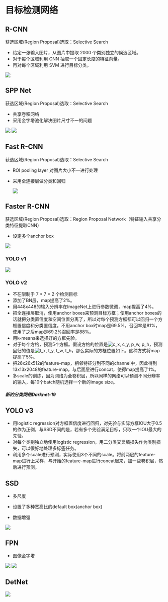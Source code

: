# 目标检测网络



## R-CNN

获选区域(Region Proposal)选取：Selective Search



- 给定一张输入图片，从图片中提取 2000 个类别独立的候选区域。
- 对于每个区域利用 CNN 抽取一个固定长度的特征向量。
- 再对每个区域利用 SVM 进行目标分类。

<img src="picture/101_101.jpeg">



## SPP Net

获选区域(Region Proposal)选取：Selective Search



- 共享卷积网络
- 采用金字塔池化解决图片尺寸不一的问题

<img src="picture/202_101.png">

<img src="picture/202_102.png">

## Fast R-CNN

获选区域(Region Proposal)选取：Selective Search

- ROI pooling layer 对图片大小不一进行处理

- 采用全连接层做分类和回归

  

  <img src="/Users/zhouwencheng/Desktop/Grass/666AI/501%E5%9F%BA%E6%9C%AC%E7%9F%A5%E8%AF%86/301%E7%A5%9E%E7%BB%8F%E7%BD%91%E7%BB%9C%E5%9F%BA%E7%A1%80%E7%9F%A5%E8%AF%86/204%E7%9B%AE%E6%A0%87%E6%A3%80%E6%B5%8B/picture/203_101.png">

  

## Faster R-CNN

获选区域(Region Proposal)选取：Region Proposal Network（特征输入共享分类特征提取CNN）



- 设定多个anchor box



<img src="picture/204_101.png">



### YOLO v1



<img src="picture/205_104.png">



### YOLO v2



- 不在限制于 7 * 7 * 2 个检测目标 
- 添加了BN层，map提高了2%。
- 用448x448的输入分辨率在ImageNet上进行参数微调，map提高了4%。
- 把全连接层取消，使用anchor boxes来预测目标方框；使用anchor boxes的话就把分类置信度和空间位置分离了，所以对每个预测方框都可以回归一个方框置信度和分类置信度。不用anchor box时map是69.5%，召回率是81%，使用了之后map是69.2%召回率是88%。
- 用k-means来选择好的方框先验。
- 对于每个方格，预测5个方框。假设方格的位置是![c_x, c_y, p_w, p_h](https://math.jianshu.com/math?formula=c_x%2C%20c_y%2C%20p_w%2C%20p_h)，预测回归的值是![t_x, t_y, t_w, t_h](https://math.jianshu.com/math?formula=t_x%2C%20t_y%2C%20t_w%2C%20t_h)，那么实际的方框位置如下。这种方式将map提高了5%。
- 把26x26x512的feature-map，相邻特征分到不同的channel中，因此得到13x13x2048的feature-map，与后面层进行concat，使得map提高了1%。
- 多scale的训练，因为网络为全卷积层，所以同样的网络可以预测不同分辨率的输入，每10个batch随机选择一个新的image size。

##### 新的分类网络Darknet-19 



## YOLO v3

- 用logistic regression对方框置信度进行回归，对先验与实际方框IOU大于0.5的作为正例，与SSD不同的是，若有多个先验满足目标，只取一个IOU最大的先验。
- 对每个类别独立地使用logistic regression，用二分类交叉熵损失作为类别损失，可以很好地处理多标签任务。
- 利用多个scale进行预测，实际使用3个不同的scale。将前两层的feature-map进行上采样，与开始的feature-map进行concat起来，加一些卷积层，然后进行预测。

##### 

 ## SSD

- 多尺度

- 设置了多种宽高比的default box(anchor box)  
- 数据增强 

<img src="picture/206_101.jpeg">

 

## FPN



- 图像金字塔

<img src="picture/101_102.jpeg"> 

 

<img src="picture/101_103.jpeg">

 

## DetNet





<img src="picture/101_104.png">













